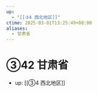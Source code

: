 ```yaml
---
up:
  - "[[③4 西北地区]]"
ctime: 2025-03-01T13:25:49+08:00
aliases:
  - 甘肃省
---
```


# ③42 甘肃省

- up: [[③4 西北地区]]
